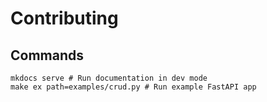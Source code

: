 # Contributing

## Commands

```shell
mkdocs serve # Run documentation in dev mode
make ex path=examples/crud.py # Run example FastAPI app
```
